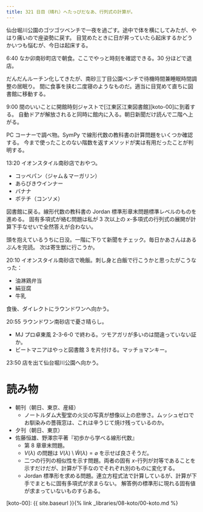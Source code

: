```yaml
---
title: 321 日目（晴れ）へたっぴだなあ、行列式の計算が。
---
```


仙台堀川公園のゴツゴツベンチで一夜を過ごす。途中で体を横にしてみたが、やはり痛いので座姿勢に戻す。
目覚めたときに日が昇っていたら起床するかどうかいつも悩むが、今日は起床する。

6:40 なか卯南砂町店で朝食。ここでやっと時刻を確認できる。30 分ほどで退店。

だんだんルーチン化してきたが、南砂三丁目公園ベンチで待機時間兼睡眠時間調整の居眠り。
間に食事を挟む二度寝のようなものだ。適当に目覚めて直ちに図書館に移動する。

9:00 間のいいことに開館時刻ジャストで[江東区江東図書館][koto-00]に到着する。
自動ドアが解放されると同時に館内に入る。朝日新聞だけ読んで二階へ上がる。

PC コーナーで調べ物。SymPy で線形代数の教科書の計算問題をいくつか確認する。
今まで使ったことのない階数を返すメソッドが実は有用だったことが判明する。

13:20 イオンスタイル南砂店でおやつ。
* コッペパン（ジャム＆マーガリン）
* あらびきウインナー
* バナナ
* ポテチ（コンソメ）

図書館に戻る。線形代数の教科書の Jordan 標準形章末問題標準レベルのものを進める。
固有多項式が絡む問題は私が 3 次以上の $x$-多項式の行列式の展開が計算下手なせいで全然答えが合わない。

頭を抱えているうちに日没。一階に下りて新聞をチェック。毎日かあさんはあるぶんを完読。
次は寄生獣に行こうか。

20:10 イオンスタイル南砂店で晩飯。刺し身と白飯で行こうかと思ったがこうなった：
* 油淋鶏弁当
* 絹豆腐
* 牛乳

食後、ダイレクトにラウンドワンへ向かう。

20:55 ラウンドワン南砂店で憂さ晴らし。
* MJ プロ卓東風 2-3-6-0 で終わる。ツモアガリが多いのは間違っていない証か。
* ビートマニアはやっと図書館 3 を片付ける。マッチョマンキー。

23:50 店を出て仙台堀川公園へ向かう。

# 読み物

* 朝刊（朝日、東京、産経）
  * ノートルダム大聖堂の火災の写真が想像以上の悲惨さ。ムッシュゼロでお馴染みの薔薇窓は、これは辛うじて焼け残っているのか。
* 夕刊（朝日、東京）
* 佐藤恒雄、野澤宗平著『初歩から学べる線形代数』
  * 第 8 章章末問題。
  * $V(\lambda)$ の問題は $V(\lambda) \setminus \widetilde{W}(\lambda) = \varnothing$ を示せば良さそうだ。
  * 二つの行列の相似性を示す問題。両者の固有 $x$-行列が対等であることを示すだけだが、計算が下手なのでそれぞれ別のものに変化する。
  * Jordan 標準形を求める問題。連立方程式法で計算しているが、計算が下手でまともに固有多項式が求まらない。
    解答例の標準形に現れる固有値が求まっていないものすらある。

[koto-00]: {{ site.baseurl }}{% link _libraries/08-koto/00-koto.md %}
